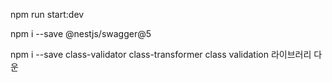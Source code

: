 
npm run start:dev

npm i --save @nestjs/swagger@5

npm i --save class-validator class-transformer 
class validation 라이브러리 다운